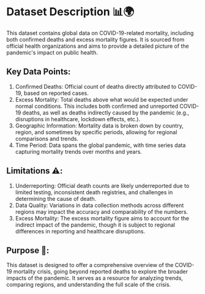 # Dataset Description 📊🌍

This dataset contains global data on COVID-19-related mortality, including both confirmed deaths and excess mortality figures. It is sourced from official health organizations and aims to provide a detailed picture of the pandemic's impact on public health.

## Key Data Points:

1. Confirmed Deaths: Official count of deaths directly attributed to COVID-19, based on reported cases.
2. Excess Mortality: Total deaths above what would be expected under normal conditions. This includes both confirmed and unreported COVID-19 deaths, as well as deaths indirectly caused by the pandemic (e.g., disruptions in healthcare, lockdown effects, etc.).
3. Geographic Information: Mortality data is broken down by country, region, and sometimes by specific periods, allowing for regional comparisons and trends.
4. Time Period: Data spans the global pandemic, with time series data capturing mortality trends over months and years.

## Limitations ⚠️:

1. Underreporting: Official death counts are likely underreported due to limited testing, inconsistent death registries, and challenges in determining the cause of death.
2. Data Quality: Variations in data collection methods across different regions may impact the accuracy and comparability of the numbers.
3. Excess Mortality: The excess mortality figure aims to account for the indirect impact of the pandemic, though it is subject to regional differences in reporting and healthcare disruptions.

## Purpose 🧐:

This dataset is designed to offer a comprehensive overview of the COVID-19 mortality crisis, going beyond reported deaths to explore the broader impacts of the pandemic. It serves as a resource for analyzing trends, comparing regions, and understanding the full scale of the crisis.
